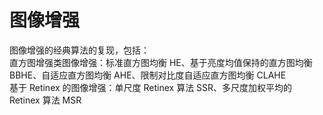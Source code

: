 # 图像增强
图像增强的经典算法的复现，包括：</br>
直方图增强类图像增强：标准直方图均衡 HE、基于亮度均值保持的直方图均衡 BBHE、自适应直方图均衡 AHE、限制对比度自适应直方图均衡 CLAHE</br>
基于 Retinex 的图像增强：单尺度 Retinex 算法 SSR、多尺度加权平均的 Retinex 算法 MSR</br>
